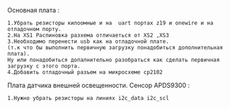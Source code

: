 Основная плата :

    1.Убрать резисторы килоомные и на  uart портах z19 и onewire и на отладочном порту.
    2.На XS1 Распиновка разхема отличаеться от XS2 ,XS3
    3.Необходимо перенести usb как на отладочной плате. 
    (т.к что бы выполнить первичную загрузку понадобиться дополнительная плата).
    Ну или понадобиться допалнительно разобраться как сделать первичная загрузку с этого порта.
	4.Добавить отладочный разъем на микросхеме cp2102  
Плата датчика внешней освещенности. Сенсор APDS9300 :
  
	1.Нужно убрать резисторы на линиях i2c_data i2c_scl
